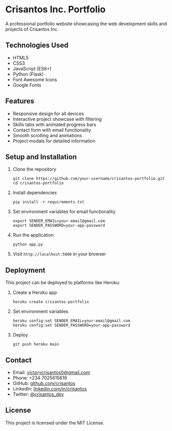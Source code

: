 
# Crisantos Inc. Portfolio

A professional portfolio website showcasing the web development skills and projects of Crisantos Inc.

## Technologies Used

- HTML5
- CSS3 
- JavaScript (ES6+)
- Python (Flask)
- Font Awesome Icons
- Google Fonts

## Features

- Responsive design for all devices
- Interactive project showcase with filtering
- Skills tabs with animated progress bars
- Contact form with email functionality
- Smooth scrolling and animations
- Project modals for detailed information

## Setup and Installation

1. Clone the repository
   ```
   git clone https://github.com/your-username/crisantos-portfolio.git
   cd crisantos-portfolio
   ```

2. Install dependencies
   ```
   pip install -r requirements.txt
   ```

3. Set environment variables for email functionality
   ```
   export SENDER_EMAIL=your-email@gmail.com
   export SENDER_PASSWORD=your-app-password
   ```

4. Run the application
   ```
   python app.py
   ```

5. Visit `http://localhost:5000` in your browser

## Deployment

This project can be deployed to platforms like Heroku:

1. Create a Heroku app
   ```
   heroku create crisantos-portfolio
   ```

2. Set environment variables
   ```
   heroku config:set SENDER_EMAIL=your-email@gmail.com
   heroku config:set SENDER_PASSWORD=your-app-password
   ```

3. Deploy
   ```
   git push heroku main
   ```

## Contact

- Email: victorycrisantos0@gmail.com
- Phone: +234 7025615619
- GitHub: [github.com/crisantos](https://github.com/crisantos)
- LinkedIn: [linkedin.com/in/crisantos](https://linkedin.com/in/crisantos)
- Twitter: [@crisantos_dev](https://twitter.com/crisantos_dev)

## License

This project is licensed under the MIT License.
